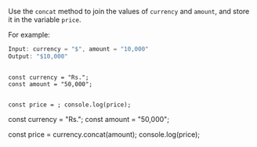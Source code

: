 Use the `concat` method to join the values of `currency` and `amount`,
and
store it in the variable `price`.

For example:
```js
Input: currency = "$", amount = "10,000"
Output: "$10,000"
```

<codeblock language="javascript" type="exercise" testMode="fixedInput">
<code>
const currency = "Rs.";
const amount = "50,000";

const price = ;
console.log(price);
</code>

<solution>
const currency = "Rs.";
const amount = "50,000";

const price = currency.concat(amount);
console.log(price);
</solution>
</codeblock>
